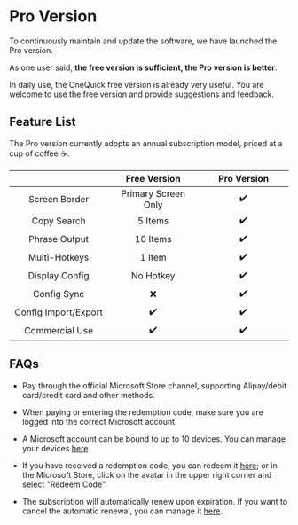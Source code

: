 # Pro Version

To continuously maintain and update the software, we have launched the Pro version.

As one user said, **the free version is sufficient, the Pro version is better**.

In daily use, the OneQuick free version is already very useful. You are welcome to use the free version and provide suggestions and feedback.

## Feature List

The Pro version currently adopts an annual subscription model, priced at a cup of coffee ☕.

|                      |    Free Version     | Pro Version |
| :------------------: | :-----------------: | :---------: |
|    Screen Border     | Primary Screen Only |     ✔️      |
|     Copy Search      |       5 Items       |     ✔️      |
|    Phrase Output     |      10 Items       |     ✔️      |
|    Multi-Hotkeys     |       1 Item        |     ✔️      |
|    Display Config    |      No Hotkey      |     ✔️      |
|     Config Sync      |         ❌          |     ✔️      |
| Config Import/Export |         ✔️          |     ✔️      |
|    Commercial Use    |         ✔️          |     ✔️      |

## FAQs

- Pay through the official Microsoft Store channel, supporting Alipay/debit card/credit card and other methods.

- When paying or entering the redemption code, make sure you are logged into the correct Microsoft account.

- A Microsoft account can be bound to up to 10 devices. You can manage your devices [here](https://account.microsoft.com/devices/content).

- If you have received a redemption code, you can redeem it [here](https://account.microsoft.com/billing/redeem); or in the Microsoft Store, click on the avatar in the upper right corner and select "Redeem Code".

- The subscription will automatically renew upon expiration. If you want to cancel the automatic renewal, you can manage it [here](https://account.microsoft.com/services/).

<style>
td {
    width: 12rem;
}
</style>

